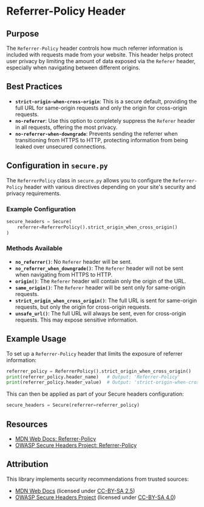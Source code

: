 # Referrer-Policy Header

## Purpose

The `Referrer-Policy` header controls how much referrer information is included with requests made from your website. This header helps protect user privacy by limiting the amount of data exposed via the `Referer` header, especially when navigating between different origins.

## Best Practices

- **`strict-origin-when-cross-origin`**: This is a secure default, providing the full URL for same-origin requests and only the origin for cross-origin requests.
- **`no-referrer`**: Use this option to completely suppress the `Referer` header in all requests, offering the most privacy.
- **`no-referrer-when-downgrade`**: Prevents sending the referrer when transitioning from HTTPS to HTTP, protecting information from being leaked over unsecured connections.

## Configuration in `secure.py`

The `ReferrerPolicy` class in `secure.py` allows you to configure the `Referrer-Policy` header with various directives depending on your site's security and privacy requirements.

### Example Configuration

```python
secure_headers = Secure(
    referrer=ReferrerPolicy().strict_origin_when_cross_origin()
)
```

### Methods Available

- **`no_referrer()`**: No `Referer` header will be sent.
- **`no_referrer_when_downgrade()`**: The `Referer` header will not be sent when navigating from HTTPS to HTTP.
- **`origin()`**: The `Referer` header will contain only the origin of the URL.
- **`same_origin()`**: The `Referer` header will be sent only for same-origin requests.
- **`strict_origin_when_cross_origin()`**: The full URL is sent for same-origin requests, but only the origin for cross-origin requests.
- **`unsafe_url()`**: The full URL will always be sent, even for cross-origin requests. This may expose sensitive information.

## Example Usage

To set up a `Referrer-Policy` header that limits the exposure of referrer information:

```python
referrer_policy = ReferrerPolicy().strict_origin_when_cross_origin()
print(referrer_policy.header_name)   # Output: 'Referrer-Policy'
print(referrer_policy.header_value)  # Output: 'strict-origin-when-cross-origin'
```

This can then be applied as part of your Secure headers configuration:

```python
secure_headers = Secure(referrer=referrer_policy)
```

## **Resources**

- [MDN Web Docs: Referrer-Policy](https://developer.mozilla.org/en-US/docs/Web/HTTP/Headers/Referrer-Policy)
- [OWASP Secure Headers Project: Referrer-Policy](https://owasp.org/www-project-secure-headers/#referrer-policy)

## **Attribution**

This library implements security recommendations from trusted sources:

- [MDN Web Docs](https://developer.mozilla.org/en-US/docs/Web/HTTP/Headers/Referrer-Policy) (licensed under [CC-BY-SA 2.5](https://creativecommons.org/licenses/by-sa/2.5/))
- [OWASP Secure Headers Project](https://owasp.org/www-project-secure-headers/#referrer-policy) (licensed under [CC-BY-SA 4.0](https://creativecommons.org/licenses/by-sa/4.0/))
